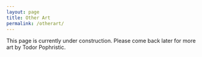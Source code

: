 ```yaml
---
layout: page
title: Other Art
permalink: /otherart/
---
```


This page is currently under construction. Please come back later for more art by Todor Pophristic. 
